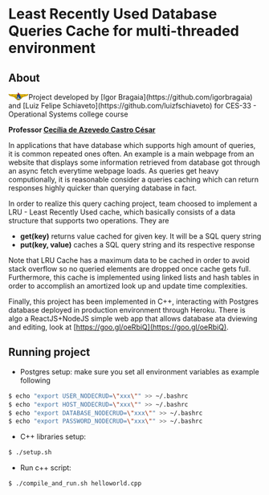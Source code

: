 # Least Recently Used Database Queries Cache for multi-threaded environment

## About

<img align="left" src="assets/ita.png" alt="alt text" width="40px">
Project developed by [Igor Bragaia](https://github.com/igorbragaia) and [Luiz Felipe Schiaveto](https://github.com/luizfschiaveto) for CES-33 - Operational Systems college course

**Professor [Cecília de Azevedo Castro César](http://www.comp.ita.br/~cecilia/index.html)**

In applications that have database which supports high amount of queries, it is common repeated ones often. An example is a main webpage from an website that displays some information retrieved from database got through an async fetch everytime webpage loads. As queries get heavy computionally, it is reasonable consider a queries caching which can return responses highly quicker than querying database in fact.

In order to realize this query caching project, team choosed to implement a LRU - Least Recently Used cache, which basically consists of a data structure that supports two operations. They are

* **get(key)** returns value cached for given key. It will be a SQL query string
* **put(key, value)** caches a SQL query string and its respective response

Note that LRU Cache has a maximum data to be cached in order to avoid stack overflow so no queried elements are dropped once cache gets full. Furthermore, this cache is implemented using linked lists and hash tables in order to accomplish an amortized look up and update time complexities.

Finally, this project has been implemented in C++, interacting with Postgres database deployed in production environment through Heroku. There is algo a ReactJS+NodeJS simple web app that allows database ata dviewing and editing, look at [https://goo.gl/oeRbiQ](https://goo.gl/oeRbiQ).

## Running project

* Postgres setup: make sure you set all environment variables as example following
```bash
$ echo "export USER_NODECRUD=\"xxx\"" >> ~/.bashrc
$ echo "export HOST_NODECRUD=\"xxx\"" >> ~/.bashrc
$ echo "export DATABASE_NODECRUD=\"xxx\"" >> ~/.bashrc
$ echo "export PASSWORD_NODECRUD=\"xxx\"" >> ~/.bashrc
```

* C++ libraries setup:
```bash
$ ./setup.sh
```

* Run c++ script:
```bash
$ ./compile_and_run.sh helloworld.cpp
```
